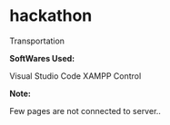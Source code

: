 # hackathon
Transportation

**SoftWares Used:**

Visual Studio Code
XAMPP Control

**Note:**

Few pages are not connected to server..
